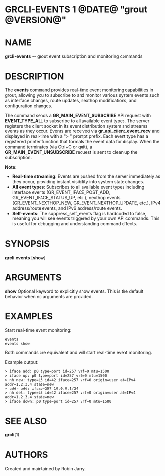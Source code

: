 GRCLI-EVENTS 1 @DATE@ "grout @VERSION@"
=======================================

# NAME

**grcli-events** -- grout event subscription and monitoring commands

# DESCRIPTION

The **events** command provides real-time event monitoring capabilities in
grout, allowing you to subscribe to and monitor various system events such as
interface changes, route updates, nexthop modifications, and configuration
changes.

The command sends a **GR_MAIN_EVENT_SUBSCRIBE** API request with
**EVENT_TYPE_ALL** to subscribe to all available event types. The server
registers the client socket in its event distribution system and streams events
as they occur. Events are received via **gr_api_client_event_recv** and
displayed in real-time with a "> " prompt prefix. Each event type has a
registered printer function that formats the event data for display. When the
command terminates (via Ctrl+C or quit), a **GR_MAIN_EVENT_UNSUBSCRIBE**
request is sent to clean up the subscription.

**Note:**

- **Real-time streaming**: Events are pushed from the server immediately as
  they occur, providing instant visibility into system state changes.
- **All event types**: Subscribes to all available event types including
  interface events (GR_EVENT_IFACE_POST_ADD, GR_EVENT_IFACE_STATUS_UP, etc.),
  nexthop events (GR_EVENT_NEXTHOP_NEW, GR_EVENT_NEXTHOP_UPDATE, etc.), IPv4
  address/route events, and IPv6 address/route events.
- **Self-events**: The suppress_self_events flag is hardcoded to false,
  meaning you will see events triggered by your own API commands. This is
  useful for debugging and understanding command effects.

# SYNOPSIS

**grcli** **events** [**show**]

# ARGUMENTS

**show**
    Optional keyword to explicitly show events. This is the default behavior
    when no arguments are provided.

# EXAMPLES

Start real-time event monitoring:

```
events
events show
```

Both commands are equivalent and will start real-time event monitoring.

Example output:

```
> iface add: p0 type=port id=257 vrf=0 mtu=1500
> iface up: p0 type=port id=257 vrf=0 mtu=1500
> nh new: type=L3 id=42 iface=257 vrf=0 origin=user af=IPv4 addr=1.2.3.4 state=new
> addr add: iface=257 10.0.0.1/24
> nh del: type=L3 id=42 iface=257 vrf=0 origin=user af=IPv4 addr=1.2.3.4 state=new
> iface down: p0 type=port id=257 vrf=0 mtu=1500
```

# SEE ALSO

**grcli**(1)

# AUTHORS

Created and maintained by Robin Jarry.
